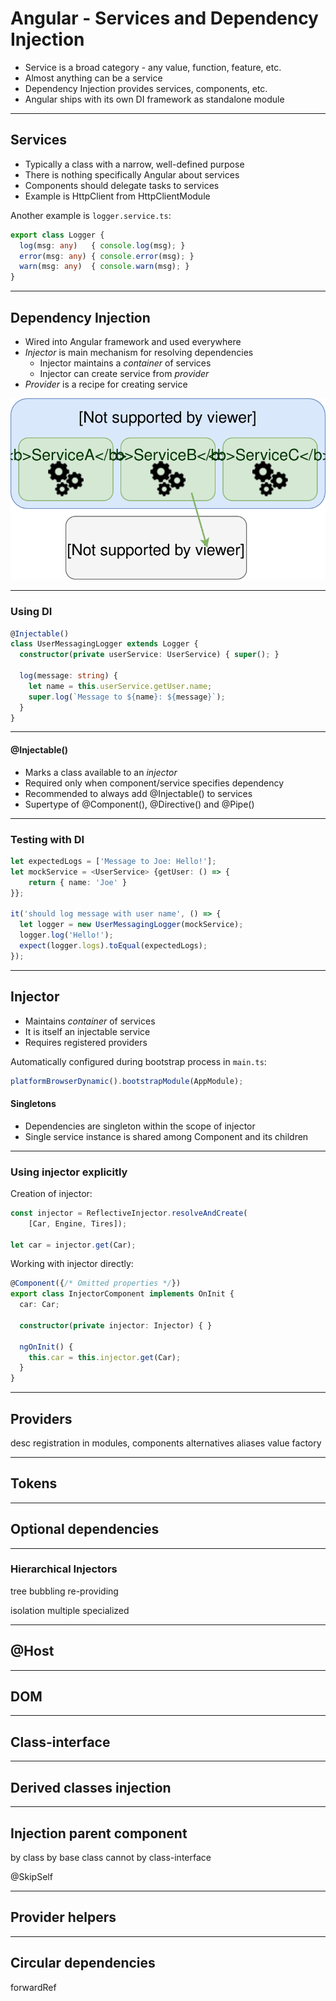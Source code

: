 # Angular - Services and Dependency Injection

- Service is a broad category - any value, function, feature, etc.
- Almost anything can be a service
- Dependency Injection provides services, components, etc.
- Angular ships with its own DI framework as standalone module

---

## Services

- Typically a class with a narrow, well-defined purpose
- There is nothing specifically Angular about services
- Components should delegate tasks to services
- Example is HttpClient from HttpClientModule

Another example is `logger.service.ts`:

```typescript
export class Logger {
  log(msg: any)   { console.log(msg); }
  error(msg: any) { console.error(msg); }
  warn(msg: any)  { console.warn(msg); }
}
```

---

## Dependency Injection

- Wired into Angular framework and used everywhere
- *Injector* is main mechanism for resolving dependencies
  - Injector maintains a *container* of services
  - Injector can create service from *provider*
- *Provider* is a recipe for creating service

![js-ecosystem](angular-di.svg)

---

### Using DI

```typescript
@Injectable()
class UserMessagingLogger extends Logger {
  constructor(private userService: UserService) { super(); }

  log(message: string) {
    let name = this.userService.getUser.name;
    super.log(`Message to ${name}: ${message}`);
  }
}
```

---

#### @Injectable()

- Marks a class available to an *injector*
- Required only when component/service specifies dependency
- Recommended to always add @Injectable() to services
- Supertype of @Component(), @Directive() and @Pipe()

---

### Testing with DI

```typescript
let expectedLogs = ['Message to Joe: Hello!'];
let mockService = <UserService> {getUser: () => {
    return { name: 'Joe' }
}};

it('should log message with user name', () => {
  let logger = new UserMessagingLogger(mockService);
  logger.log('Hello!');
  expect(logger.logs).toEqual(expectedLogs);
});
```

---

## Injector

- Maintains *container* of services
- It is itself an injectable service
- Requires registered providers

Automatically configured during bootstrap process in `main.ts`:

```typescript
platformBrowserDynamic().bootstrapModule(AppModule);
```

#### Singletons

- Dependencies are singleton within the scope of injector
- Single service instance is shared among Component and its children

---

### Using injector explicitly

Creation of injector:

```typescript
const injector = ReflectiveInjector.resolveAndCreate(
    [Car, Engine, Tires]);

let car = injector.get(Car);
```

Working with injector directly:

```typescript
@Component({/* Omitted properties */})
export class InjectorComponent implements OnInit {
  car: Car;
 
  constructor(private injector: Injector) { }
 
  ngOnInit() {
    this.car = this.injector.get(Car);
  }
}
```

---

## Providers

desc
registration in modules, components
alternatives
aliases
value
factory

---

## Tokens

---

## Optional dependencies

---

### Hierarchical Injectors

tree
bubbling
re-providing

isolation
multiple
specialized

---

## @Host

---

## DOM

---

## Class-interface

---

## Derived classes injection

---

## Injection parent component

by class
by base class cannot
by class-interface

@SkipSelf

---

## Provider helpers

---

## Circular dependencies

forwardRef
